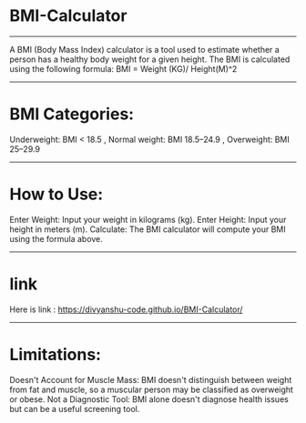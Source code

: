 # BMI-Calculator
---
A BMI (Body Mass Index) calculator is a tool used to estimate whether a person has a healthy body weight for a given height. 
The BMI is calculated using the following formula: 
                                                BMI = Weight (KG)/ Height(M)^2 

 ---
# BMI Categories:
Underweight: BMI < 18.5 ,
Normal weight: BMI 18.5–24.9 ,
Overweight: BMI 25–29.9

--- 
# How to Use:
Enter Weight: Input your weight in kilograms (kg).
Enter Height: Input your height in meters (m).
Calculate: The BMI calculator will compute your BMI using the formula above.

--- 
# link 
Here is link : https://divyanshu-code.github.io/BMI-Calculator/

--- 
# Limitations:
Doesn't Account for Muscle Mass: BMI doesn't distinguish between weight from fat and muscle, so a muscular person may be classified as overweight or obese.
Not a Diagnostic Tool: BMI alone doesn't diagnose health issues but can be a useful screening tool.
                                                      ​

